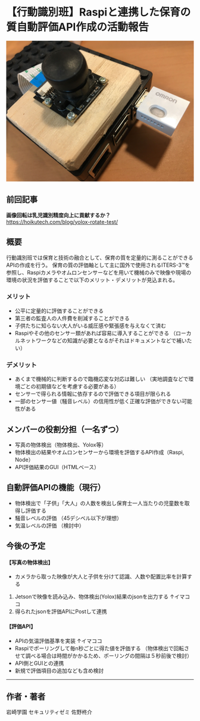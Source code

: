 # 【行動識別班】Raspiと連携した保育の質自動評価API作成の活動報告

<img src="./raspi.jpg" alt="raspi" >

## 前回記事
**画像回転は乳児識別精度向上に貢献するか？**
https://hoikutech.com/blog/yolox-rotate-test/

## 概要
行動識別班では保育と技術の融合として、保育の質を定量的に測ることができるAPIの作成を行う。
保育の質の評価軸として主に国外で使用されるITERS-3™を参照し、Raspiカメラやオムロンセンサーなどを用いて機械のみで映像や現場の環境の状況を評価することで以下のメリット・デメリットが見込まれる。

### メリット
- 公平に定量的に評価することができる
- 第三者の監査人の人件費を削減することができる
- 子供たちに知らない大人がいる威圧感や緊張感を与えなくて済む
- Raspiやその他のセンサー類があれば容易に導入することができる
（ローカルネットワークなどの知識が必要となるがそれはドキュメントなどで補いたい）

### デメリット
- あくまで機械的に判断するので臨機応変な対応は難しい
（実地調査などで環境ごとの初期値などを考慮する必要がある）
- センサーで得られる情報に依存するので評価できる項目が限られる
- 一部のセンサー値（騒音レベル）の信用性が低く正確な評価ができない可能性がある

## メンバーの役割分担（一名ずつ）
- 写真の物体検出（物体検出、Yolox等）
- 物体検出の結果やオムロンセンサーから環境を評価するAPI作成（Raspi, Node）
- API評価結果のGUI（HTMLベース）

## 自動評価APIの機能（現行）
- 物体検出で「子供」「大人」の人数を検出し保育士一人当たりの児童数を取得し評価する
- 騒音レベルの評価
（45デシベル以下が理想）
- 気温レベルの評価
（検討中）

## 今後の予定
#### 【写真の物体検出】
- カメラから取った映像が大人と子供を分けて認識、人数や配置比率を計算する
1. Jetsonで映像を読み込み、物体検出(Yolox)結果のjsonを出力する
↑イマココ
2. 得られたjsonを評価APIにPostして連携

#### 【評価API】
- APIの気温評価基準を実装
↑イマココ
- Raspiでポーリングして毎n秒ごとに得た値を評価する
（物体検出で回転させて調べる場合は時間がかかるため、ポーリングの間隔は５秒前後で検討）
- API側とGUIとの連携
- 新規で評価項目の追加なども含め検討

---
## 作者・著者
岩崎学園 セキュリティゼミ 佐野柊介